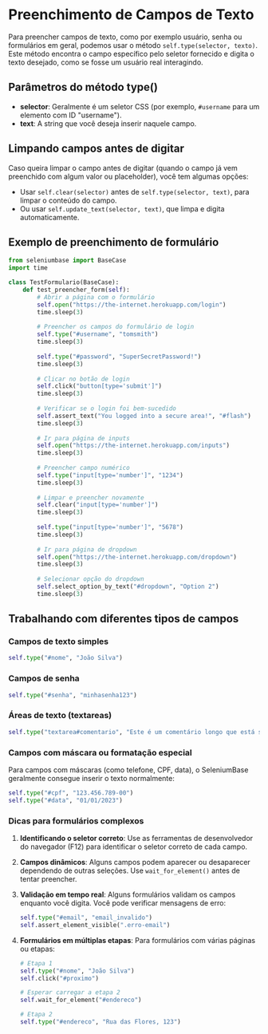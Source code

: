 # Preenchimento de Campos de Texto

Para preencher campos de texto, como por exemplo usuário, senha ou formulários em geral, podemos usar o método `self.type(selector, texto)`. Este método encontra o campo específico pelo seletor fornecido e digita o texto desejado, como se fosse um usuário real interagindo.

## Parâmetros do método type()

- **selector**: Geralmente é um seletor CSS (por exemplo, `#username` para um elemento com ID "username").
- **text**: A string que você deseja inserir naquele campo.

## Limpando campos antes de digitar

Caso queira limpar o campo antes de digitar (quando o campo já vem preenchido com algum valor ou placeholder), você tem algumas opções:

- Usar `self.clear(selector)` antes de `self.type(selector, text)`, para limpar o conteúdo do campo.
- Ou usar `self.update_text(selector, text)`, que limpa e digita automaticamente.

## Exemplo de preenchimento de formulário

```python
from seleniumbase import BaseCase
import time

class TestFormulario(BaseCase):
    def test_preencher_form(self):
        # Abrir a página com o formulário
        self.open("https://the-internet.herokuapp.com/login")
        time.sleep(3)
        
        # Preencher os campos do formulário de login
        self.type("#username", "tomsmith")
        time.sleep(3)
        
        self.type("#password", "SuperSecretPassword!")
        time.sleep(3)
        
        # Clicar no botão de login
        self.click("button[type='submit']")
        time.sleep(3)
        
        # Verificar se o login foi bem-sucedido
        self.assert_text("You logged into a secure area!", "#flash")
        time.sleep(3)
        
        # Ir para página de inputs
        self.open("https://the-internet.herokuapp.com/inputs")
        time.sleep(3)
        
        # Preencher campo numérico
        self.type("input[type='number']", "1234")
        time.sleep(3)
        
        # Limpar e preencher novamente
        self.clear("input[type='number']")
        time.sleep(3)
        
        self.type("input[type='number']", "5678")
        time.sleep(3)
        
        # Ir para página de dropdown
        self.open("https://the-internet.herokuapp.com/dropdown")
        time.sleep(3)
        
        # Selecionar opção do dropdown
        self.select_option_by_text("#dropdown", "Option 2")
        time.sleep(3)
```

## Trabalhando com diferentes tipos de campos

### Campos de texto simples

```python
self.type("#nome", "João Silva")
```

### Campos de senha

```python
self.type("#senha", "minhasenha123")
```

### Áreas de texto (textareas)

```python
self.type("textarea#comentario", "Este é um comentário longo que está sendo digitado em uma área de texto maior.")
```

### Campos com máscara ou formatação especial

Para campos com máscaras (como telefone, CPF, data), o SeleniumBase geralmente consegue inserir o texto normalmente:

```python
self.type("#cpf", "123.456.789-00")
self.type("#data", "01/01/2023")
```

### Dicas para formulários complexos

1. **Identificando o seletor correto**: Use as ferramentas de desenvolvedor do navegador (F12) para identificar o seletor correto de cada campo.

2. **Campos dinâmicos**: Alguns campos podem aparecer ou desaparecer dependendo de outras seleções. Use `wait_for_element()` antes de tentar preencher.

3. **Validação em tempo real**: Alguns formulários validam os campos enquanto você digita. Você pode verificar mensagens de erro:

   ```python
   self.type("#email", "email_invalido")
   self.assert_element_visible(".erro-email")
   ```

4. **Formulários em múltiplas etapas**: Para formulários com várias páginas ou etapas:

   ```python
   # Etapa 1
   self.type("#nome", "João Silva")
   self.click("#proximo")

   # Esperar carregar a etapa 2
   self.wait_for_element("#endereco")

   # Etapa 2
   self.type("#endereco", "Rua das Flores, 123")
   ```
